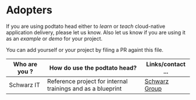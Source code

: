# Adopters

If you are using podtato head either to *learn* or *teach* cloud-native application delivery, please let us know. Also let us know if you are using it as an *example* or *demo* for your project. 

You can add yourself or your project by filing a PR againt this file. 

| Who are you ? | How do use the podtato head? | Links/contact ... |
|  --- | --- | ---|
| Schwarz IT  | Reference project for internal trainings and as a blueprint   | [Schwarz Group](https://en.wikipedia.org/wiki/Schwarz_Gruppe)



